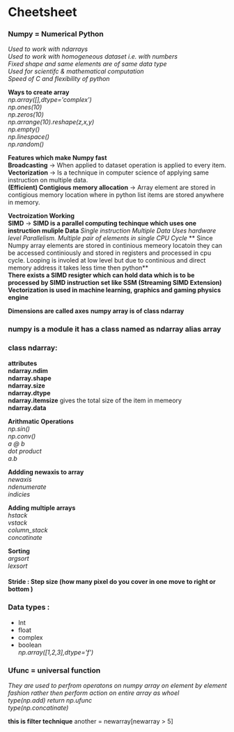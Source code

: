# Cheetsheet 
### Numpy = Numerical Python 
*Used to work with ndarrays*   
*Used to work with homogeneous dataset i.e. with numbers*   
*Fixed shape and same elements are of same data type*  
*Used for scientifc  & mathematical computation*   
*Speed of C and flexibility of python*   

**Ways to create array**  
*np.array([],dtype='complex')*  
*np.ones(10)*   
*np.zeros(10)*  
*np.arrange(10).reshape(z,x,y)*  
*np.empty()*   
*np.linespace()*  
*np.random()*


**Features which make Numpy fast**  
**Broadcasting** -> When applied to dataset operation is applied to every item.    
**Vectorization** -> Is a technique in computer science of applying same instruction on multiple data.  
**(Efficient) Contigious memory allocation** -> Array element are stored in contigious memory location where in python list items are stored anywhere in memory.  

**Vectroization Working**  
**SIMD** -> **SIMD is a parallel computing techinque which uses one instruction muliple Data** *Single instruction Multiple Data Uses hardware level Parallelism. Multiple pair of elements in single CPU Cycle*
** Since Numpy array elements are stored in continious memeory locatoin they can be accessed continiously and stored in registers and processed in cpu cycle. Looping is involed at low level but due to continious and direct memory address it takes less time then python**  
**There exists a SIMD resigter which can hold data which is to be processed by SIMD instruction set like SSM (Streaming SIMD Extension)**  
**Vectorization is used in machine learning, graphics and gaming physics engine**


**Dimensions are called axes**
**numpy array is of class ndarray**

### numpy is a module it has a class named as ndarray alias array

### class ndarray:
**attributes**  
**ndarray.ndim**  
**ndarray.shape**  
**ndarray.size**  
**ndarray.dtype**    
**ndarray.itemsize**  gives the total size of the item in memeory    
**ndarray.data**  

**Arithmatic Operations**    
*np.sin()*  
*np.conv()*   
*a @ b*   
*dot product*  
*a.b*  

**Addding newaxis to array**  
*newaxis*  
*ndenumerate*  
*indicies*


**Adding multiple arrays**  
*hstack*  
*vstack*  
*column_stack*  
*concatinate* 

**Sorting**  
*argsort*  
*lexsort* 

#### Stride : Step size (how many pixel do you cover in one move to right or bottom )   


### Data types :   
* Int   
* float  
* complex  
* boolean  
*np.array([1,2,3],dtype='f')*

### Ufunc = universal function  
*They are used to perfrom operatons on numpy array on element by element fashion rather then perform action on entire array as whoel*   
*type(np.add) return np.ufunc*    
*type(np.concatinate)*   

**this is filter technique**
another = newarray[newarray > 5]
